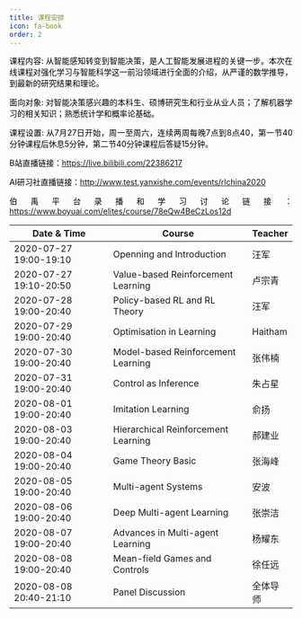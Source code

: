 ```yaml
---
title: 课程安排
icon: fa-book
order: 2
---
```


<p style="text-align:justify; text-justify:inter-ideograph;color: black">课程内容: 从智能感知转变到智能决策，是人工智能发展进程的关键一步。本次在线课程对强化学习与智能科学这一前沿领域进行全面的介绍，从严谨的数学推导，到最新的研究结果和理论。</p>

<p style="text-align:justify; text-justify:inter-ideograph;color: black">面向对象: 对智能决策感兴趣的本科生、硕博研究生和行业从业人员；了解机器学习的相关知识；熟悉统计学和概率论基础。</p>

<p style="text-align:justify; text-justify:inter-ideograph;color: black">课程设置: 从7月27日开始，周一至周六，连续两周每晚7点到8点40，第一节40分钟课程后休息5分钟，第二节40分钟课程后答疑15分钟。</p>

<p style="text-align:justify; text-justify:inter-ideograph;color: black">B站直播链接：<a href="https://live.bilibili.com/22386217" target="_blank">https://live.bilibili.com/22386217</a></p>

<p style="text-align:justify; text-justify:inter-ideograph;color: black">AI研习社直播链接：<a href="http://www.test.yanxishe.com/events/rlchina2020" target="_blank">http://www.test.yanxishe.com/events/rlchina2020</a></p>

<p style="text-align:justify; text-justify:inter-ideograph;color: black">伯禹平台录播和学习讨论链接：<a href="https://www.boyuai.com/elites/course/78eQw4BeCzLos12d" target="_blank">https://www.boyuai.com/elites/course/78eQw4BeCzLos12d</a></p>

<div class="table-wrapper">
  <table><font color="black">
    <thead>
      <tr>
        <th>Date & Time</th>
        <th>Course</th>
        <th>Teacher</th>
      </tr>
    </thead>
    <tbody>
      <tr>
        <td>2020-07-27 19:00-19:10</td>
        <td>Openning and Introduction</td>
        <td>汪军</td>
      </tr>
      <tr>
        <td>2020-07-27 19:10-20:50</td>
        <td>Value-based Reinforcement Learning</td>
        <td>卢宗青</td>
      </tr>
      <tr>
        <td>2020-07-28 19:00-20:40</td>
        <td>Policy-based RL and RL Theory</td>
        <td>汪军</td>
      </tr>
      <tr>
        <td>2020-07-29 19:00-20:40</td>
        <td>Optimisation in Learning</td>
        <td>Haitham</td>
      </tr>
      <tr>
        <td>2020-07-30 19:00-20:40</td>
        <td>Model-based Reinforcement Learning</td>
        <td>张伟楠</td>
      </tr>
      <tr>
        <td>2020-07-31 19:00-20:40</td>
        <td>Control as Inference</td>
        <td>朱占星</td>
      </tr>
      <tr>
        <td>2020-08-01 19:00-20:40</td>
        <td>Imitation Learning</td>
        <td>俞扬</td>
      </tr>
      <tr>
        <td>2020-08-03 19:00-20:40</td>
        <td>Hierarchical Reinforcement Learning</td>
        <td>郝建业</td>
      </tr>
      <tr>
        <td>2020-08-04 19:00-20:40</td>
        <td>Game Theory Basic</td>
        <td>张海峰</td>
      </tr>
      <tr>
        <td>2020-08-05 19:00-20:40</td>
        <td>Multi-agent Systems</td>
        <td>安波</td>
      </tr>
      <tr>
        <td>2020-08-06 19:00-20:40</td>
        <td>Deep Multi-agent Learning</td>
        <td>张崇洁</td>
      </tr>
      <tr>
        <td>2020-08-07 19:00-20:40</td>
        <td>Advances in Multi-agent Learning</td>
        <td>杨耀东</td>
      </tr>
      <tr>
        <td>2020-08-08 19:00-20:40</td>
        <td>Mean-field Games and Controls</td>
        <td>徐任远</td>
      </tr>
      <tr>
        <td>2020-08-08 20:40-21:10</td>
        <td>Panel Discussion</td>
        <td>全体导师</td>
      </tr>
    </tbody>
  </font></table>
</div>